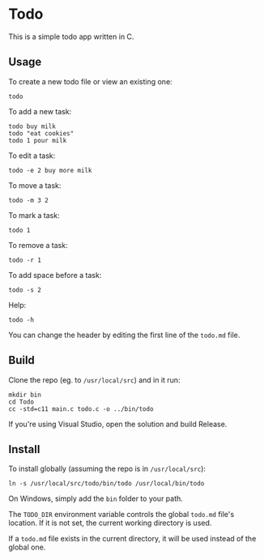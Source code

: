 Todo
====

This is a simple todo app written in C.

Usage
-----

To create a new todo file or view an existing one:

    todo

To add a new task:

    todo buy milk
    todo "eat cookies"
    todo 1 pour milk

To edit a task:

    todo -e 2 buy more milk

To move a task:

    todo -m 3 2

To mark a task:

    todo 1

To remove a task:

    todo -r 1

To add space before a task:

    todo -s 2

Help:

    todo -h

You can change the header by editing the first line of the `todo.md` file.

Build
-----

Clone the repo (eg. to `/usr/local/src`) and in it run:

    mkdir bin
    cd Todo
    cc -std=c11 main.c todo.c -o ../bin/todo

If you're using Visual Studio, open the solution and build Release.

Install
-------

To install globally (assuming the repo is in `/usr/local/src`):
    
    ln -s /usr/local/src/todo/bin/todo /usr/local/bin/todo

On Windows, simply add the `bin` folder to your path.

The `TODO_DIR` environment variable controls the global `todo.md` file's
location. If it is not set, the current working directory is used.

If a `todo.md` file exists in the current directory, it will be used instead of
the global one.
